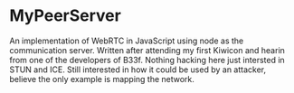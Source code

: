 # MyPeerServer

An implementation of WebRTC in JavaScript using node as the communication server. Written after attending my first Kiwicon and hearin from one of the developers of B33f.
Nothing hacking here just intersted in STUN and ICE. Still interested in how it could be used by an attacker, believe the only example is mapping the network.

